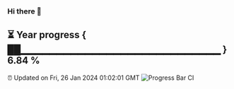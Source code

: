 ### Hi there 👋
⏳ Year progress { ██▁▁▁▁▁▁▁▁▁▁▁▁▁▁▁▁▁▁▁▁▁▁▁▁▁▁▁▁ } 6.84 %
---
⏰ Updated on Fri, 26 Jan 2024 01:02:01 GMT
![Progress Bar CI](https://github.com/liununu/liununu/workflows/Progress%20Bar%20CI/badge.svg)
